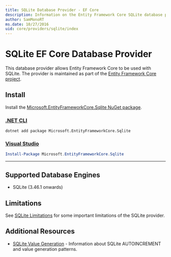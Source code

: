 ```yaml
---
title: SQLite Database Provider - EF Core
description: Information on the Entity Framework Core SQLite database provider
author: SamMonoRT
ms.date: 10/27/2016
uid: core/providers/sqlite/index
---
```

# SQLite EF Core Database Provider

This database provider allows Entity Framework Core to be used with SQLite. The provider is maintained as part of the [Entity Framework Core project](https://github.com/dotnet/efcore).

## Install

Install the [Microsoft.EntityFrameworkCore.Sqlite NuGet package](https://www.nuget.org/packages/Microsoft.EntityFrameworkCore.Sqlite/).

### [.NET CLI](#tab/dotnet-core-cli)

```dotnetcli
dotnet add package Microsoft.EntityFrameworkCore.Sqlite
```

### [Visual Studio](#tab/vs)

```powershell
Install-Package Microsoft.EntityFrameworkCore.Sqlite
```

***

## Supported Database Engines

* SQLite (3.46.1 onwards)

## Limitations

See [SQLite Limitations](xref:core/providers/sqlite/limitations) for some important limitations of the SQLite provider.

## Additional Resources

* [SQLite Value Generation](xref:core/providers/sqlite/value-generation) - Information about SQLite AUTOINCREMENT and value generation patterns.
